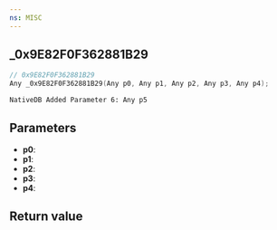 ```yaml
---
ns: MISC
---
```

## _0x9E82F0F362881B29

```c
// 0x9E82F0F362881B29
Any _0x9E82F0F362881B29(Any p0, Any p1, Any p2, Any p3, Any p4);
```

```
NativeDB Added Parameter 6: Any p5
```

## Parameters
* **p0**: 
* **p1**: 
* **p2**: 
* **p3**: 
* **p4**: 

## Return value
